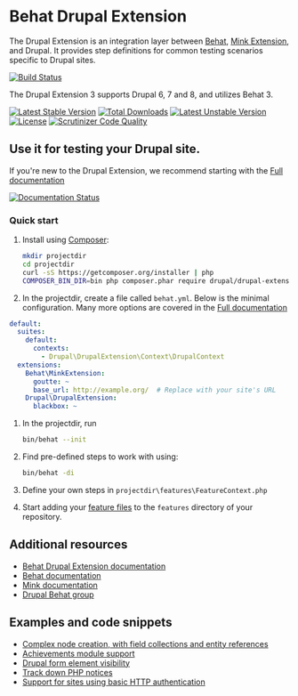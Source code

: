 # Behat Drupal Extension

The Drupal Extension is an integration layer between [Behat](http://behat.org),
[Mink Extension](https://github.com/Behat/MinkExtension), and Drupal. It
provides step definitions for common testing scenarios specific to Drupal
sites.

[![Build Status](https://travis-ci.org/jhedstrom/drupalextension.png?branch=3.0)](https://travis-ci.org/jhedstrom/drupalextension)

The Drupal Extension 3 supports Drupal 6, 7 and 8, and utilizes Behat 3.

[![Latest Stable Version](https://poser.pugx.org/drupal/drupal-extension/v/stable.svg)](https://packagist.org/packages/drupal/drupal-extension)
[![Total Downloads](https://poser.pugx.org/drupal/drupal-extension/downloads.svg)](https://packagist.org/packages/drupal/drupal-extension)
[![Latest Unstable Version](https://poser.pugx.org/drupal/drupal-extension/v/unstable.svg)](https://packagist.org/packages/drupal/drupal-extension)
[![License](https://poser.pugx.org/drupal/drupal-extension/license.svg)](https://packagist.org/packages/drupal/drupal-extension)
[![Scrutinizer Code Quality](https://scrutinizer-ci.com/g/jhedstrom/drupalextension/badges/quality-score.png?b=3.0)](https://scrutinizer-ci.com/g/jhedstrom/drupalextension/?branch=3.0)



## Use it for testing your Drupal site.

If you're new to the Drupal Extension, we recommend starting with 
the [Full documentation](https://behat-drupal-extension.readthedocs.org)

[![Documentation Status](https://readthedocs.org/projects/behat-drupal-extension/badge/?version=3.0)](https://readthedocs.org/projects/behat-drupal-extension/?badge=3.0)

### Quick start

1. Install using [Composer](https://getcomposer.org/):

    ``` bash
    mkdir projectdir
    cd projectdir
    curl -sS https://getcomposer.org/installer | php
    COMPOSER_BIN_DIR=bin php composer.phar require drupal/drupal-extension='~3.0'
    ```

1.  In the projectdir, create a file called `behat.yml`. Below is the
    minimal configuration. Many more options are covered in the 
    [Full documentation](https://behat-drupal-extension.readthedocs.org)  

  ``` yaml
  default:
    suites:
      default:
        contexts:
          - Drupal\DrupalExtension\Context\DrupalContext
    extensions:
      Behat\MinkExtension:
        goutte: ~
        base_url: http://example.org/  # Replace with your site's URL
      Drupal\DrupalExtension:
        blackbox: ~
  ```

1. In the projectdir, run

    ``` bash
    bin/behat --init
    ```

1. Find pre-defined steps to work with using:

    ```bash
    bin/behat -di
    ```

1. Define your own steps in `projectdir\features\FeatureContext.php`

1. Start adding your [feature files](http://docs.behat.org/en/latest/guides/1.gherkin.html) 
   to the `features` directory of your repository.

## Additional resources

 * [Behat Drupal Extension documentation](https://behat-drupal-extension.readthedocs.org)
 * [Behat documentation](http://docs.behat.org)
 * [Mink documentation](http://mink.behat.org)
 * [Drupal Behat group](http://groups.drupal.org/behat)

## Examples and code snippets

 * [Complex node creation, with field collections and entity references](https://gist.github.com/jhedstrom/5708233)
 * [Achievements module support](https://gist.github.com/jhedstrom/9633067)
 * [Drupal form element visibility](https://gist.github.com/pbuyle/7698675)
 * [Track down PHP notices](https://www.godel.com.au/blog/use-behat-track-down-php-notices-they-take-over-your-drupal-site-forever)
 * [Support for sites using basic HTTP authentication](https://gist.github.com/jhedstrom/5bc5192d6dacbf8cc459)
